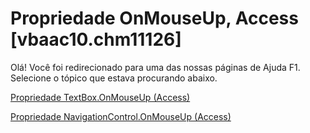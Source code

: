
# Propriedade OnMouseUp, Access [vbaac10.chm11126]

Olá! Você foi redirecionado para uma das nossas páginas de Ajuda F1. Selecione o tópico que estava procurando abaixo.

[Propriedade TextBox.OnMouseUp (Access)](http://msdn.microsoft.com/library/acd5de89-de56-e7c4-1a5d-cc560c5cffb6%28Office.15%29.aspx)

[Propriedade NavigationControl.OnMouseUp (Access)](http://msdn.microsoft.com/library/fc251872-bc0b-d3a3-1426-fdb121b24145%28Office.15%29.aspx)

